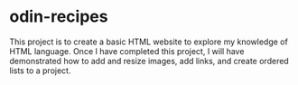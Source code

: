 # odin-recipes
This project is to create a basic HTML website to explore my knowledge of HTML language. Once I have completed this project, I will have demonstrated how to add and resize images, add links, and create ordered lists to a project.
